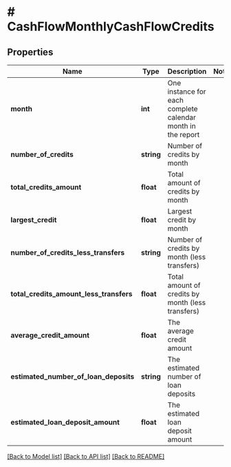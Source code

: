 # # CashFlowMonthlyCashFlowCredits

## Properties

Name | Type | Description | Notes
------------ | ------------- | ------------- | -------------
**month** | **int** | One instance for each complete calendar month in the report |
**number_of_credits** | **string** | Number of credits by month |
**total_credits_amount** | **float** | Total amount of credits by month |
**largest_credit** | **float** | Largest credit by month |
**number_of_credits_less_transfers** | **string** | Number of credits by month (less transfers) |
**total_credits_amount_less_transfers** | **float** | Total amount of credits by month (less transfers) |
**average_credit_amount** | **float** | The average credit amount |
**estimated_number_of_loan_deposits** | **string** | The estimated number of loan deposits |
**estimated_loan_deposit_amount** | **float** | The estimated loan deposit amount |

[[Back to Model list]](../../README.md#models) [[Back to API list]](../../README.md#endpoints) [[Back to README]](../../README.md)
